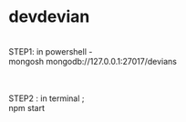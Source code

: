 # devdevian
<br>
STEP1: in powershell - <br>
mongosh mongodb://127.0.0.1:27017/devians

<br><br>
STEP2 : in terminal ; <br>
npm start
